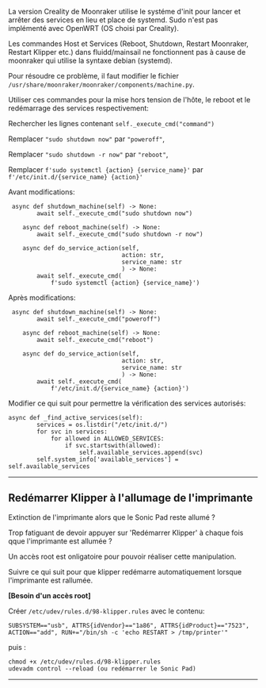 La version Creality de Moonraker utilise le systéme d'init pour lancer et arrêter des services en lieu et place de systemd.
 Sudo n'est pas implémenté avec OpenWRT (OS choisi par Creality).

Les commandes Host et Services (Reboot, Shutdown, Restart Moonraker, Restart Klipper etc.) dans fluidd/mainsail ne fonctionnent pas à cause de moonraker 
qui utilise la syntaxe debian (systemd).

Pour résoudre ce problème, il faut modifier le fichier `/usr/share/moonraker/moonraker/components/machine.py`. 

Utiliser ces commandes pour la mise hors tension de l'hôte, le reboot et le redémarrage des services respectivement:

   Rechercher les lignes contenant `self._execute_cmd("command")`
   
   Remplacer `"sudo shutdown now"` par `"poweroff"`, 
   
   Remplacer `"sudo shutdown -r now"` par `"reboot"`, 
   
   Remplacer `f'sudo systemctl {action} {service_name}'` par `f'/etc/init.d/{service_name} {action}'`


Avant modifications:
```
 async def shutdown_machine(self) -> None:
        await self._execute_cmd("sudo shutdown now")

    async def reboot_machine(self) -> None:
        await self._execute_cmd("sudo shutdown -r now")

    async def do_service_action(self,
                                action: str,
                                service_name: str
                                ) -> None:
        await self._execute_cmd(
            f'sudo systemctl {action} {service_name}')
```
Après modifications:
```
 async def shutdown_machine(self) -> None:
        await self._execute_cmd("poweroff")

    async def reboot_machine(self) -> None:
        await self._execute_cmd("reboot")

    async def do_service_action(self,
                                action: str,
                                service_name: str
                                ) -> None:
        await self._execute_cmd(
            f'/etc/init.d/{service_name} {action}')
```

Modifier ce qui suit pour permettre la vérification des services autorisés:

```
async def _find_active_services(self):
        services = os.listdir("/etc/init.d/")
        for svc in services:
            for allowed in ALLOWED_SERVICES:
                if svc.startswith(allowed):
                    self.available_services.append(svc)
        self.system_info['available_services'] = self.available_services

```

--------------------------------------

## Redémarrer Klipper à l'allumage de l'imprimante

Extinction de l'imprimante alors que le Sonic Pad reste allumé ?

Trop fatiguant de devoir appuyer sur 'Redémarrer Klipper' à chaque fois qque l'imprimante est allumée ?

Un accès root est onligatoire pour pouvoir réaliser cette manipulation.

Suivre ce qui suit pour que klipper redémarre automatiquement lorsque l'imprimante est rallumée.

**[Besoin d'un accès root]**

Créer `/etc/udev/rules.d/98-klipper.rules` avec le contenu:

```
SUBSYSTEM=="usb", ATTRS{idVendor}=="1a86", ATTRS{idProduct}=="7523", ACTION=="add", RUN+="/bin/sh -c 'echo RESTART > /tmp/printer'"
```

puis :

```
chmod +x /etc/udev/rules.d/98-klipper.rules
udevadm control --reload (ou redémarrer le Sonic Pad)
```

--------------------------------------

